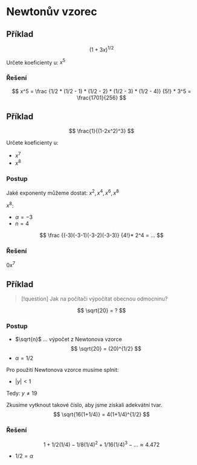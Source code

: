 # Newtonův vzorec
## Příklad 
$$
(1+3x)^{1/2}
$$

Určete koeficienty u: $x^5$

### Řešení
$$
x^5 = \frac
{1/2 * (1/2 - 1) * (1/2 - 2) * (1/2 - 3) * (1/2 - 4)}
{5!} * 3^5
= \frac{1701}{256}
$$

## Příklad
$$
\frac{1}{(1-2x^2)^3}
$$

Určete koeficienty u: 
- $x^7$
- $x^8$

### Postup

Jaké exponenty můžeme dostat:
$x^2, x^4, x^6, x^8$

$x^8$: 
- $\alpha = -3$
- $n = 4$

$$
\frac
{(-3)(-3-1)(-3-2)(-3-3)}
{4!}* 2^4 = ...
$$

### Řešení
$0x^7$

## Příklad
> [!question] Jak na počítači výpočítat obecnou odmocninu?

$$
\sqrt{20} = ?
$$

### Postup
- $\sqrt{n}$ ... výpočet z Newtonova vzorce
$$
\sqrt{20} = (20)^{1/2}
$$
- $\alpha = 1/2$

Pro použití Newtonova vzorce musíme splnit:
- $|y| < 1$

Tedy:
$y \neq 19$

Zkusíme vytknout takové číslo, aby jsme získali adekvátní tvar.
$$
\sqrt{16(1+1/4)} = 4(1+1/4)^{1/2}
$$

### Řešení
$$
1+1/2(1/4) -1/8(1/4)^2 + 1/16(1/4)^3 - ... \approx 4.472
$$
- $1/2 = \alpha$ 
